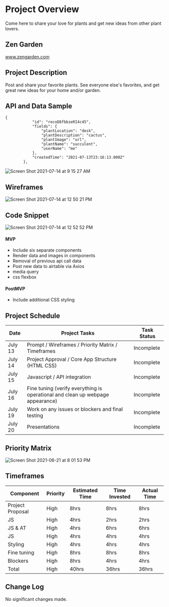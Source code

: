 # Project Overview

Come here to share your love for plants and get new ideas from other plant lovers.

## Zen Garden 

www.zengarden.com

## Project Description

Post and share your favorite plants. See everyone else's favorites, and get great new ideas for your home and/or garden.

## API and Data Sample

```
{
            "id": "recoD8fbbzeRI4c45",
            "fields": {
                "plantLocation": "desk",
                "plantDescription": "cactus",
                "plantImage": "url",
                "plantName": "succulent",
                "userName": "me"
            },
            "createdTime": "2021-07-13T23:16:13.000Z"
        },
```

![Screen Shot 2021-07-14 at 9 15 27 AM](https://user-images.githubusercontent.com/82413689/125628509-b20f3ccc-349c-433e-95f9-296cc28d84e4.png)

## Wireframes

![Screen Shot 2021-07-14 at 12 50 21 PM](https://user-images.githubusercontent.com/82413689/125661298-7b43df8b-bbbb-4cfc-b8f4-b7631fae48fe.png)

## Code Snippet

![Screen Shot 2021-07-14 at 12 52 52 PM](https://user-images.githubusercontent.com/82413689/125661854-fccfcee6-bd89-4a90-956a-4ac1b5444915.png)

#### MVP 

- Include six separate components
- Render data and images in components
- Removal of previous api call data
- Post new data to airtable via Axios
- media query
- css flexbox

#### PostMVP  

- Include additional CSS styling 

## Project Schedule

| Date  | Project Tasks                                                                   |Task Status |
|-------|---------------------------------------------------------------------------------|------------|
|July 13| Prompt / Wireframes / Priority Matrix / Timeframes                              | Incomplete |
|July 14| Project Approval / Core App Structure (HTML CSS)                                | Incomplete |
|July 15| Javascript / API integration                                                    | Incomplete |
|July 16| Fine tuning (verify everything is operational and clean up webpage appearance)  | Incomplete |
|July 19| Work on any issues or blockers and final testing                                | Incomplete |
|July 20| Presentations                                                                   | Incomplete |

## Priority Matrix

![Screen Shot 2021-06-21 at 8 01 53 PM](https://user-images.githubusercontent.com/82413689/122937429-fa429500-d33f-11eb-98af-c30614425f6a.png)

## Timeframes

|    Component     | Priority | Estimated Time | Time Invested | Actual Time |
|------------------|----------|----------------|---------------|-------------|
| Project Proposal |   High   |      8hrs      |   8hrs        |   8hrs      |
| JS               |   High   |      4hrs      |   2hrs        |   2hrs      |
| JS & AT          |   High   |      4hrs      |   6hrs        |   6hrs      |
| JS               |   High   |      4hrs      |   4hrs        |   4hrs      |
| Styling          |   High   |      4hrs      |   4hrs        |   4hrs      |
| Fine tuning      |   High   |      8hrs      |   8hrs        |   8hrs      |
| Blockers         |   High   |      8hrs      |   4hrs        |   4hrs      |
|     Total        |   High   |     40hrs      |  36hrs        |  36hrs      |

## Change Log

No significant changes made.



